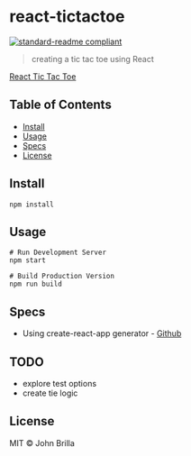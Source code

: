 # react-tictactoe
[![standard-readme compliant](https://img.shields.io/badge/standard--readme-OK-green.svg?style=flat-square)](https://github.com/RichardLitt/standard-readme)

> creating a tic tac toe using React

[React Tic Tac Toe](https://onlytheclouds.com/react_ttt/)

## Table of Contents

- [Install](#install)
- [Usage](#usage)
- [Specs](#specs)
- [License](#license)

## Install

```
npm install
```

## Usage

```
# Run Development Server
npm start

# Build Production Version
npm run build
```

## Specs
- Using create-react-app generator - [Github](https://github.com/facebookincubator/create-react-app)

## TODO
- explore test options
- create tie logic

## License

MIT © John Brilla
